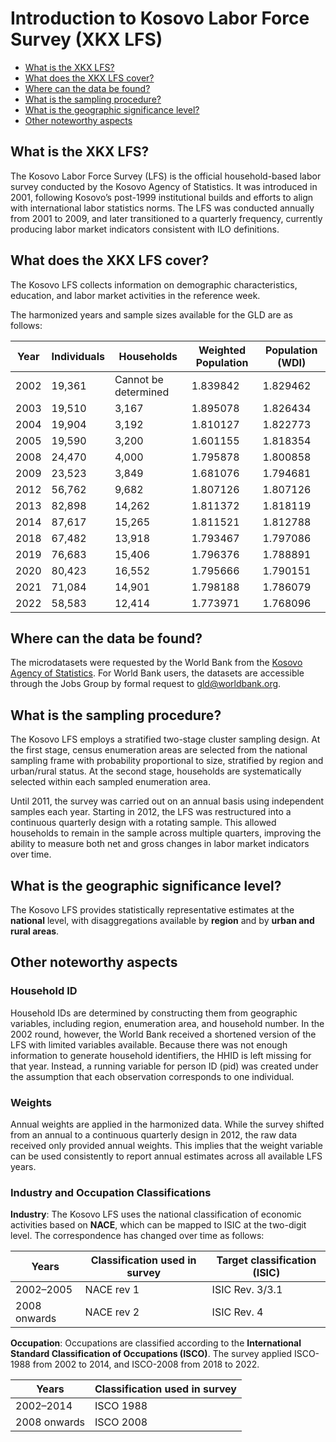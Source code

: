 # Introduction to Kosovo Labor Force Survey (XKX LFS)

- [What is the XKX LFS?](#what-is-the-xkx-lfs)  
- [What does the XKX LFS cover?](#what-does-the-xkx-lfs-cover)  
- [Where can the data be found?](#where-can-the-data-be-found)  
- [What is the sampling procedure?](#what-is-the-sampling-procedure)  
- [What is the geographic significance level?](#what-is-the-geographic-significance-level)  
- [Other noteworthy aspects](#other-noteworthy-aspects)  

## What is the XKX LFS?  
The Kosovo Labor Force Survey (LFS) is the official household-based labor survey conducted by the Kosovo Agency of Statistics. It was introduced in 2001, following Kosovo’s post-1999 institutional builds and efforts to align with international labor statistics norms. The LFS was conducted annually from 2001 to 2009, and later transitioned to a quarterly frequency, currently producing labor market indicators consistent with ILO definitions.


## What does the XKX LFS cover?  
The Kosovo LFS collects information on demographic characteristics, education, and labor market activities in the reference week.  

The harmonized years and sample sizes available for the GLD are as follows:  

| Year | Individuals | Households | Weighted Population | Population (WDI) |
|------|-------------|------------|---------------------|------------------|
| 2002 | 19,361      | Cannot be determined     | 1.839842            | 1.829462         |
| 2003 | 19,510      | 3,167      | 1.895078            | 1.826434         |
| 2004 | 19,904      | 3,192      | 1.810127            | 1.822773         |
| 2005 | 19,590      | 3,200      | 1.601155            | 1.818354         |
| 2008 | 24,470      | 4,000      | 1.795878            | 1.800858         |
| 2009 | 23,523      | 3,849      | 1.681076            | 1.794681         |
| 2012 | 56,762      | 9,682      | 1.807126            | 1.807126         |
| 2013 | 82,898      | 14,262     | 1.811372            | 1.818119         |
| 2014 | 87,617      | 15,265     | 1.811521            | 1.812788         |
| 2018 | 67,482      | 13,918     | 1.793467            | 1.797086         |
| 2019 | 76,683      | 15,406     | 1.796376            | 1.788891         |
| 2020 | 80,423      | 16,552     | 1.795666            | 1.790151         |
| 2021 | 71,084      | 14,901     | 1.798188            | 1.786079         |
| 2022 | 58,583      | 12,414     | 1.773971            | 1.768096         |



## Where can the data be found?  
The microdatasets were requested by the World Bank from the [Kosovo Agency of Statistics](https://ask.rks-gov.net/en/kosovo-agency-of-statistics). For World Bank users, the datasets are accessible through the Jobs Group by formal request to gld@worldbank.org.  


## What is the sampling procedure?  
The Kosovo LFS employs a stratified two-stage cluster sampling design. At the first stage, census enumeration areas are selected from the national sampling frame with probability proportional to size, stratified by region and urban/rural status. At the second stage, households are systematically selected within each sampled enumeration area.  

Until 2011, the survey was carried out on an annual basis using independent samples each year. Starting in 2012, the LFS was restructured into a continuous quarterly design with a rotating sample. This allowed households to remain in the sample across multiple quarters, improving the ability to measure both net and gross changes in labor market indicators over time.

## What is the geographic significance level?  
The Kosovo LFS provides statistically representative estimates at the **national** level, with disaggregations available by **region** and by **urban and rural areas**.

## Other noteworthy aspects  

### Household ID  
Household IDs are determined by constructing them from geographic variables, including region, enumeration area, and household number. In the 2002 round, however, the World Bank received a shortened version of the LFS with limited variables available. Because there was not enough information to generate household identifiers, the HHID is left missing for that year. Instead, a running variable for person ID (pid) was created under the assumption that each observation corresponds to one individual.  

### Weights  
Annual weights are applied in the harmonized data. While the survey shifted from an annual to a continuous quarterly design in 2012, the raw data received only provided annual weights. This implies that the weight variable can be used consistently to report annual estimates across all available LFS years.

### Industry and Occupation Classifications  

**Industry**: The Kosovo LFS uses the national classification of economic activities based on **NACE**, which can be mapped to ISIC at the two-digit level. The correspondence has changed over time as follows:  

| Years       | Classification used in survey | Target classification (ISIC) |
|-------------|-------------------------------|------------------------------|
| 2002–2005   | NACE rev 1   | ISIC Rev. 3/3.1    |
| 2008 onwards| NACE rev 2  | ISIC Rev. 4   |

**Occupation**: Occupations are classified according to the **International Standard Classification of Occupations (ISCO)**. The survey applied ISCO-1988 from 2002 to 2014, and ISCO-2008 from 2018 to 2022.

| Years       | Classification used in survey |
|-------------|-------------------------------|
| 2002–2014   | ISCO 1988  |
| 2008 onwards| ISCO 2008  |



